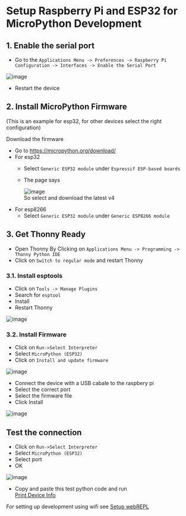 # Setup Raspberry Pi and ESP32 for MicroPython Development

## 1. Enable the serial port

* Go to the `Applications Menu -> Preferences -> Raspberry Pi Configuration -> Interfaces -> Enable the Serial Port`   

![image](https://user-images.githubusercontent.com/4077233/135768655-914697f8-98cb-416e-89df-de14aee2aed1.png)  
  
* Restart the device  

  
## 2. Install MicroPython Firmware
(This is an example for esp32, for other devices select the right configuration)

Download the firmware
* Go to https://micropython.org/download/  
* For esp32
  * Select `Generic ESP32 module` under `Espressif ESP-based boards`
  * The page says   

    ![image](https://user-images.githubusercontent.com/4077233/135769042-c66bd798-ff25-465c-aa19-0d00c0cdcc2f.png)  
    So select and download the latest v4
* For esp8266
  * Select `Generic ESP32 module` under `Generic ESP8266 module`  


## 3. Get Thonny Ready
* Open Thonny By Clicking on `Applications Menu -> Programming -> Thonny Python IDE`
* Click on `Switch to regular mode` and restart Thonny  

### 3.1. Install esptools
* Click on `Tools -> Manage Plugins`
* Search for `esptool` 
* Install
* Restart Thonny

![image](https://user-images.githubusercontent.com/4077233/135770331-e19aec3b-2d64-4da8-9637-bd274b777ef5.png)


### 3.2. Install Firmware
* Click on `Run->Select Interpreter`  
* Select `MicroPython (ESP32)`  
* Click on `Install and update firmware`  

![image](https://user-images.githubusercontent.com/4077233/135769708-e5a89a29-952f-4f8b-9295-40d581bdf725.png)

* Connect the device with a USB cabale to the raspbery pi
* Select the correct port
* Select the firmware file
* Click Install

![image](https://user-images.githubusercontent.com/4077233/135770254-62e60503-4009-4cde-8111-ac6cb0f69d44.png)

## Test the connection

* Click on `Run->Select Interpreter`  
* Select `MicroPython (ESP32)` 
* Select port
* OK

![image](https://user-images.githubusercontent.com/4077233/135771562-790c27ce-dfec-42a2-b113-54f8616252b7.png)

* Copy and paste this test python code and run  
[Print Device Info](print-device-info.py)



For setting up development using wifi see [Setup webREPL](setup-webrepl/)



